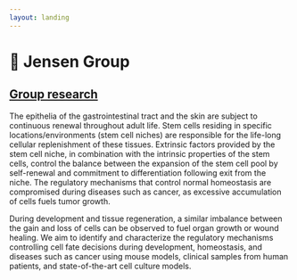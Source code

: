 ```yaml
---
layout: landing
---
```


# 🔵 Jensen Group

## [Group research](https://renew.ku.dk/research/reseach-groups/jensen-group/#collapse-1582021919959)

The epithelia of the gastrointestinal tract and the skin are subject to continuous renewal throughout adult life. Stem cells residing in specific locations/environments (stem cell niches) are responsible for the life-long cellular replenishment of these tissues. Extrinsic factors provided by the stem cell niche, in combination with the intrinsic properties of the stem cells, control the balance between the expansion of the stem cell pool by self-renewal and commitment to differentiation following exit from the niche. The regulatory mechanisms that control normal homeostasis are compromised during diseases such as cancer, as excessive accumulation of cells fuels tumor growth.

During development and tissue regeneration, a similar imbalance between the gain and loss of cells can be observed to fuel organ growth or wound healing. We aim to identify and characterize the regulatory mechanisms controlling cell fate decisions during development, homeostasis, and diseases such as cancer using mouse models, clinical samples from human patients, and state-of-the-art cell culture models.
